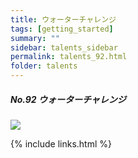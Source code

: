 ```yaml
---
title: ウォーターチャレンジ
tags: [getting_started]
summary: ""
sidebar: talents_sidebar
permalink: talents_92.html
folder: talents
---
```



##### No.92 ウォーターチャレンジ

![](https://yt3.ggpht.com/ytc/AKedOLTbCtN02EVfFE-YogZWgxCbRLhByR3LD-ACoef0xg=s176-c-k-c0x00ffffff-no-rj)






{% include links.html %}
